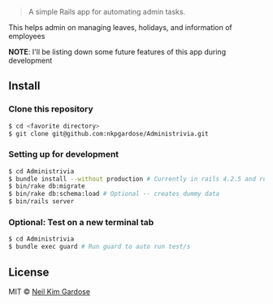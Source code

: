 > A simple Rails app for automating admin tasks.

This helps admin on managing leaves, holidays, and information of employees

**NOTE**: I'll be listing down some future features of this app during development


## Install
### Clone this repository
```sh
$ cd <favorite directory>
$ git clone git@github.com:nkpgardose/Administrivia.git
```

### Setting up for development
```sh
$ cd Administrivia
$ bundle install --without production # Currently in rails 4.2.5 and ruby 2.2.3
$ bin/rake db:migrate
$ bin/rake db:schema:load # Optional -- creates dummy data
$ bin/rails server
```

### Optional: Test on a new terminal tab
```sh
$ cd Administrivia
$ bundle exec guard # Run guard to auto run test/s
```

## License

MIT © [Neil Kim Gardose](https://github.com/nkpgardose)

